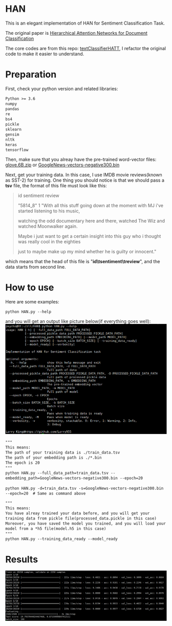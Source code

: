 # HAN
This is an elegant implementation of HAN for Sentiment Classification Task.

The original paper is [Hierarchical Attention Networks for Document Classification](https://www.cs.cmu.edu/~hovy/papers/16HLT-hierarchical-attention-networks.pdf)

The core codes are from this repo: [textClassifierHATT](https://github.com/richliao/textClassifier/blob/master/textClassifierHATT.py), 
I refactor the original code to make it easier to understand.

# Preparation

First, check your python version and related libraries:

```
Python >= 3.6
numpy
pandas
re
bs4
pickle
sklearn
gensim
nltk
keras
tensorflow
```
Then, make sure that you alreay have the pre-trained word-vector files: [glove.6B.zip](https://nlp.stanford.edu/projects/glove/) or 
[GoogleNews-vectors-negative300.bin](https://drive.google.com/file/d/0B7XkCwpI5KDYNlNUTTlSS21pQmM/edit)

Next, get your training data. In this case, I use IMDB movie reviews(known as SST-2) for training. One thing you should notice is that 
we should pass a **tsv** file, the format of this file must look like this:
>id	sentiment	review
>
>"5814_8"	1	"With all this stuff going down at the moment with MJ i've started listening to his music, 
>
>watching the odd documentary here and there, watched The Wiz and watched Moonwalker again. 
>
>Maybe i just want to get a certain insight into this guy who i thought was really cool in the eighties 
>
>just to maybe make up my mind whether he is guilty or innocent."

which means that the head of this file is "**id\tsentiment\treview**", and the data starts from second line.

# How to use
Here are some examples:
```
python HAN.py --help
```
and you will get an output like picture below(if everything goes well):
![output](https://github.com/Larry955/HAN/blob/master/imgs/args.png)

```
"""
This means: 
The path of your training data is ./train_data.tsv
The path of your embedding path is ./*.bin
The epoch is 20
"""
python HAN.py --full_data_path=train_data.tsv --embedding_path=GoogleNews-vectors-negative300.bin --epoch=20

python HAN.py -d=train_data.tsv -s=GoogleNews-vectors-negative300.bin --epoch=20  # Same as command above
```


```
"""
This means:
You have alreay trained your data before, and you will get your training data from pickle file(processed_data.pickle in this case)
Moreover, you have saved the model you trained, and you will load your model from a *h5 file(model.h5 in this case)
"""
python HAN.py --training_data_ready --model_ready
```

# Results
![output](https://github.com/Larry955/HAN/blob/master/imgs/HAN_glove_300dim.png)
